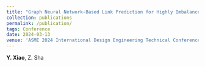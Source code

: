 ```yaml
---
title: "Graph Neural Network-Based Link Prediction for Highly Imbalanced Network Data"
collection: publications
permalink: /publication/
tags: Conference
date: 2024-03-13
venue: 'ASME 2024 International Design Engineering Technical Conferences & Computers and Information in Engineering Conference, Washington, DC, Aug. 25-28, 2024. [In Review]'
---
```

**Y. Xiao**, Z. Sha
